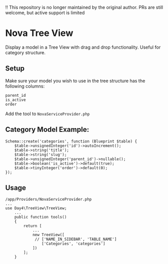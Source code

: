 ‼️ This repository is no longer maintained by the original author. PRs are still welcome, but active support is limited

# Nova Tree View

Display a model in a Tree View with drag and drop functionality.
Useful for category structure.

## Setup

Make sure your model you wish to use in the tree structure has the following columns:
```
parent_id
is_active
order
```

Add the tool to `NovaServiceProvider.php`


## Category Model Example:

```
Schema::create('categories', function (Blueprint $table) {
    $table->unsignedInteger('id')->autoIncrement();
    $table->string('title');
    $table->string('slug');
    $table->unsignedInteger('parent_id')->nullable();
    $table->boolean('is_active')->default(true);
    $table->tinyInteger('order')->default(0);
});
```

## Usage

```
/app/Providers/NovaServiceProvider.php
...
use Day4\TreeView\TreeView;
    ...
    public function tools()
    {
        return [
            ...
            new TreeView([
             // ['NAME_IN_SIDEBAR', 'TABLE_NAME']
                ['Categories', 'categories']
            ])
        ];
    }
```
